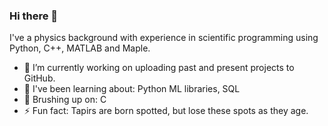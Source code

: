 ### Hi there 👋

I've a physics background with experience in scientific programming using Python, C++, MATLAB and Maple.

<!--
**amlh22/amlh22** is a ✨ _special_ ✨ repository because its `README.md` (this file) appears on your GitHub profile.

Here are some ideas to get you started:
- 👯 I’m looking to collaborate on ...
- 🤔 I’m looking for help with ...
- 💬 Ask me about ...
- 📫 How to reach me: ...
- 😄 Pronouns: ...
-->

- 📔 I’m currently working on uploading past and present projects to GitHub.
- 🌱  I've been learning about: Python ML libraries, SQL
- 🔭 Brushing up on: C
- ⚡ Fun fact: Tapirs are born spotted, but lose these spots as they age.
